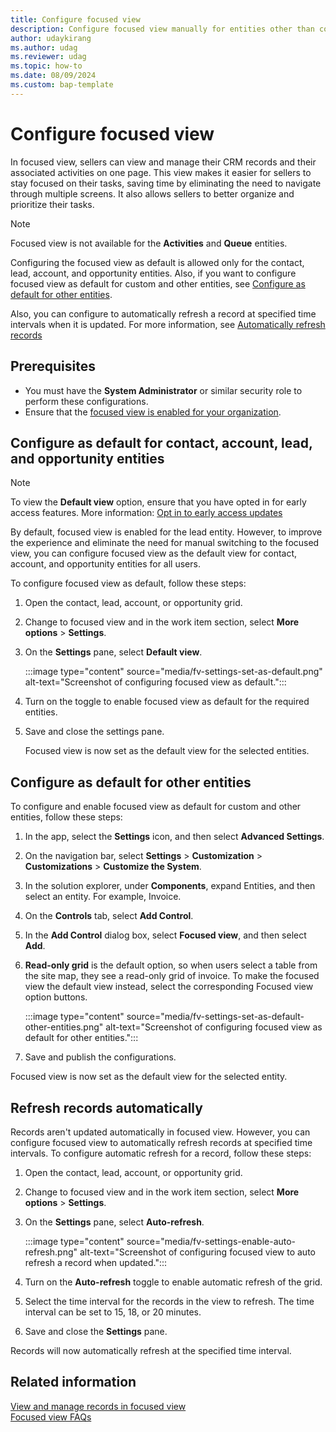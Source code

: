 ```yaml
---
title: Configure focused view
description: Configure focused view manually for entities other than contact, account, lead, and opportunity and set it as the default view for any entity and allow a record automatically refresh when updated.
author: udaykirang
ms.author: udag
ms.reviewer: udag
ms.topic: how-to 
ms.date: 08/09/2024
ms.custom: bap-template 
---
```


# Configure focused view

In focused view, sellers can view and manage their CRM records and their associated activities on one page. This view makes it easier for sellers to stay focused on their tasks, saving time by eliminating the need to navigate through multiple screens. It also allows sellers to better organize and prioritize their tasks.

> [!NOTE]
>
> Focused view is not available for the **Activities** and **Queue** entities.

Configuring the focused view as default is allowed only for the contact, lead, account, and opportunity entities. Also, if you want to configure focused view as default for custom and other entities, see [Configure as default for other entities](#configure-as-default-for-other-entities).

Also, you can configure to automatically refresh a record at specified time intervals when it is updated. For more information, see [Automatically refresh records](#refresh-records-automatically)

## Prerequisites

- You must have the **System Administrator** or similar security role to perform these configurations.  
- Ensure that the [focused view is enabled for your organization](enable-focused-view.md).  

## Configure as default for contact, account, lead, and opportunity entities

> [!NOTE]
> To view the **Default view** option, ensure that you have opted in for early access features. More information: [Opt in to early access updates](/power-platform/admin/opt-in-early-access-updates)

By default, focused view is enabled for the lead entity. However, to improve the experience and eliminate the need for manual switching to the focused view, you can configure focused view as the default view for contact, account, and opportunity entities for all users. 

To configure focused view as default, follow these steps:

1. Open the contact, lead, account, or opportunity grid.  
1. Change to focused view and in the work item section, select **More options** > **Settings**.
1. On the **Settings** pane, select **Default view**.

    :::image type="content" source="media/fv-settings-set-as-default.png" alt-text="Screenshot of configuring focused view as default.":::

1. Turn on the toggle to enable focused view as default for the required entities.  
1. Save and close the settings pane.

   Focused view is now set as the default view for the selected entities.  

## Configure as default for other entities

To configure and enable focused view as default for custom and other entities, follow these steps:

1. In the app, select the **Settings** icon, and then select **Advanced Settings**.  
1. On the navigation bar, select **Settings** > **Customization** > **Customizations** > **Customize the System**.  
1. In the solution explorer, under **Components**, expand Entities, and then select an entity. For example, Invoice.  
1. On the **Controls** tab, select **Add Control**.  
1. In the **Add Control** dialog box, select **Focused view**, and then select **Add**.  
1. **Read-only grid** is the default option, so when users select a table from the site map, they see a read-only grid of invoice. To make the focused view the default view instead, select the corresponding Focused view option buttons.  

    :::image type="content" source="media/fv-settings-set-as-default-other-entities.png" alt-text="Screenshot of configuring focused view as default for other entities.":::  
1. Save and publish the configurations.  

Focused view is now set as the default view for the selected entity.

## Refresh records automatically

Records aren't updated automatically in focused view. However, you can configure focused view to automatically refresh records at specified time intervals. To configure automatic refresh for a record, follow these steps:

1. Open the contact, lead, account, or opportunity grid.  
1. Change to focused view and in the work item section, select **More options** > **Settings**.
1. On the **Settings** pane, select **Auto-refresh**.

    :::image type="content" source="media/fv-settings-enable-auto-refresh.png" alt-text="Screenshot of configuring focused view to auto refresh a record when updated.":::  
1. Turn on the **Auto-refresh** toggle to enable automatic refresh of the grid.
1. Select the time interval for the records in the view to refresh. The time interval can be set to 15, 18, or 20 minutes.
1. Save and close the **Settings** pane.

Records will now automatically refresh at the specified time interval.

## Related information

[View and manage records in focused view](focused-view.md)  
[Focused view FAQs](faq-focused-view.md)
